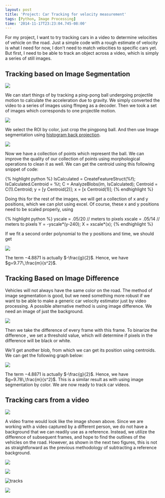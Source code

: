 ```yaml
--- 
layout: post
title: 'Project: Car Tracking for velocity measurement'
tags: [Python, Image Processing]
time: '2014-11-17T23:23:04.745-08:00'
---
```


For my project, I want to try tracking cars in a video to determine velocities of vehicle on the road.
Just a simple code with a rough estimate of velocity is what I need for now, I don't need to match velocities to specific cars yet.
But first, I need to be able to track an object across a video, which is simply a series of still images.

## Tracking based on Image Segmentation

![](http://1.bp.blogspot.com/-37kpVVTX3VA/VFg19D7w6XI/AAAAAAAAAXA/gd51pcGPTLU/s1600/0092.png)

We can start things of by tracking a ping-pong ball undergoing projectile motion to calculate the acceleration due to gravity.
We simply converted the video to a series of images using ffmpeg as a decoder.
Then we took a set of images which corresponds to one projectile motion.

![](http://3.bp.blogspot.com/-EExvBGS2Xws/VFg19C1VTlI/AAAAAAAAAW8/ud53uNSHDWw/s1600/roi.jpg)

We select the ROI by color, just crop the pingpong ball. And then use
Image segmentation using [histogram back
projection](image-segmentation.html).

![](http://2.bp.blogspot.com/-712CpDx7Hns/VFg19AFXHbI/AAAAAAAAAXE/DvmFW3yeizE/s1600/back.jpg)

Now we have a collection of points which represent the ball. We can
improve the quality of our collection of points using morphological
operations to clean it as well. We can get the centroid using this
following snippet of code:

{% highlight python %}
IsCalculated = CreateFeatureStruct(%f);
IsCalculated.Centroid = %t;
C = AnalyzeBlobs(im, IsCalculated);
Centroid = C(1).Centroid;
y = [y Centroid(2)];
x = [x Centroid(1)];
{% endhighlight %}


Doing this for the rest of the images, we will get a collection of x and y positions, which we can plot using excel.
Of course, these x and y positions need to be scaled properly, using

{% highlight python %}
yscale = .05/20 // meters to pixels
xscale = .05/14 // meters to pixels
Y = -yscale*(y-240);
X = xscale*(x);
{% endhighlight %}


If we fit a second order polynomial to the y positions and time, we
should get

![](http://1.bp.blogspot.com/-84kfWpIKTwA/VFg6UgfC0HI/AAAAAAAAAXY/eew52qeaFlM/s1600/color.png)

The term $-4.8871$ is actually $-\frac{g}{2}$.
Hence, we have $g=9.77\,\frac{m}{s^2}$.

## Tracking Based on Image Difference

Vehicles will not always have the same color on the road.
The method of image segmentation is good, but we need something more robust if we want to be able to make a generic car velocity estimator just by video
processing.
A possible alternative method is using image difference.
We need an image of just the background.


![](http://4.bp.blogspot.com/-OgHTmJvfy7M/VFg7v5kP7oI/AAAAAAAAAXk/smnZ2krxTJ8/s1600/bg.jpg)

Then we take the difference of every frame with this frame. To binarize
the difference , we set a threshold value, which will determine if
pixels in the difference will be black or white.

We'll get another blob, from which we can get its position using
centroids. We can get the following graph below:

![](http://1.bp.blogspot.com/-0eZgnGVw4lQ/VGq-yLZQyFI/AAAAAAAAAX0/zWEYFrxgEyk/s1600/graph.png)

The term $-4.8871$ is actually $-\frac{g}{2}$.
Hence, we have $g=9.78\,\frac{m}{s^2}$. This is
a similar result as with using image segmentation by color. We are now
ready to track car
videos.

## Tracking cars from a video

![](http://2.bp.blogspot.com/-X21Eu_daJbo/VGq-6Rx6FKI/AAAAAAAAAYA/INZwQLRsO44/s1600/fig1.jpg)

A video frame would look like the image shown above.
Since we are working with a video captured by a different person, we do not have a background that we can readily use as a reference.
Instead, we utilize the difference of subsequent frames, and hope to find the outlines of the vehicles on the road.
However, as shown in the next two figures, this is not as straightforward as the previous methodology of subtracting a reference background. 

![](http://2.bp.blogspot.com/-tcvLrTyL9sU/VGq-6Az9ewI/AAAAAAAAAX8/CHPBWn1oD6s/s1600/diff.jpg)

![](http://3.bp.blogspot.com/-1kz2FFv-Vn4/VGq-7oOHZuI/AAAAAAAAAYU/HZjj5vt3GC0/s1600/imdiff.png)


![tracks](http://2.bp.blogspot.com/-2nE8WvBfkb4/VGq-8QTDe6I/AAAAAAAAAYc/4xYRBU4GlhI/s1600/std.jpg)

![](http://3.bp.blogspot.com/-QaViLEdy55E/VGq-6b2dsMI/AAAAAAAAAYE/CnSJQJ5PM_g/s1600/histogram.png)